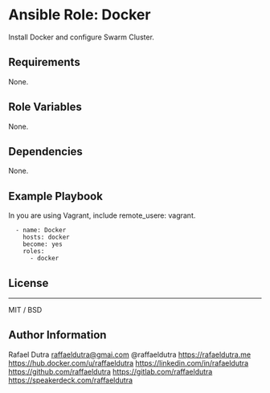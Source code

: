 # Ansible Role: Docker

Install Docker and configure Swarm Cluster.

## Requirements

None.

## Role Variables

None.

## Dependencies

None.

## Example Playbook

In you are using Vagrant, include remote_usere: vagrant.

```
  - name: Docker
    hosts: docker
    become: yes
    roles:
      - docker
```

## License
-------

MIT / BSD

Author Information
------------------

Rafael Dutra <raffaeldutra@gmai.com>
@raffaeldutra
https://rafaeldutra.me
https://hub.docker.com/u/raffaeldutra
https://linkedin.com/in/rafaeldutra
https://github.com/raffaeldutra
https://gitlab.com/raffaeldutra
https://speakerdeck.com/raffaeldutra